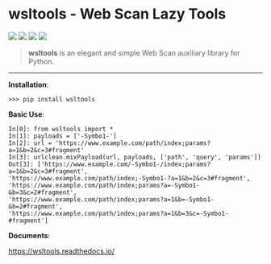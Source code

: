 # wsltools - Web Scan Lazy Tools


![](https://img.shields.io/pypi/v/wsltools.svg)
![](https://img.shields.io/pypi/l/wsltools.svg)
![](https://img.shields.io/pypi/wheel/wsltools.svg)
![](https://img.shields.io/pypi/pyversions/wsltools.svg)

> **wsltools** is an elegant and simple Web Scan auxiliary library for Python.

-------------------

**Installation**:

```
>>> pip install wsltools
```
**Basic Use**:

```
In[0]: from wsltools import *
In[1]: payloads = ['-Symbo1-']
In[2]: url = 'https://www.example.com/path/index;params?a=1&b=2&c=3#fragment'
In[3]: urlclean.mixPayload(url, payloads, ['path', 'query', 'params'])
Out[3]: ['https://www.example.com/-Symbo1-/index;params?a=1&b=2&c=3#fragment',
'https://www.example.com/path/index;-Symbo1-?a=1&b=2&c=3#fragment',
'https://www.example.com/path/index;params?a=-Symbo1-&b=3&c=2#fragment',
'https://www.example.com/path/index;params?a=1&b=-Symbo1-&b=2#fragment',
'https://www.example.com/path/index;params?a=1&b=3&c=-Symbo1-#fragment']
```

**Documents**:

https://wsltools.readthedocs.io/